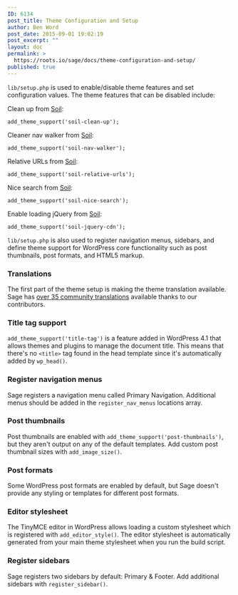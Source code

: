 ```yaml
---
ID: 6134
post_title: Theme Configuration and Setup
author: Ben Word
post_date: 2015-09-01 19:02:19
post_excerpt: ""
layout: doc
permalink: >
  https://roots.io/sage/docs/theme-configuration-and-setup/
published: true
---
```

`lib/setup.php` is used to enable/disable theme features and set configuration values. The theme features that can be disabled include:

Clean up from [Soil](/plugins/soil):

    add_theme_support('soil-clean-up');

Cleaner nav walker from [Soil](/plugins/soil):

    add_theme_support('soil-nav-walker');

Relative URLs from [Soil](/plugins/soil):

    add_theme_support('soil-relative-urls');

Nice search from [Soil](/plugins/soil):

    add_theme_support('soil-nice-search');

Enable loading jQuery from [Soil](/plugins/soil):

    add_theme_support('soil-jquery-cdn');

`lib/setup.php` is also used to register navigation menus, sidebars, and define theme support for WordPress core functionality such as post thumbnails, post formats, and HTML5 markup.

### Translations

The first part of the theme setup is making the theme translation available. Sage has [over 35 community translations](https://github.com/roots/sage-translations) available thanks to our contributors.

### Title tag support

`add_theme_support('title-tag')` is a feature added in WordPress 4.1 that allows themes and plugins to manage the document title. This means that there's no `<title>` tag found in the head template since it's automatically added by `wp_head()`.

### Register navigation menus

Sage registers a navigation menu called Primary Navigation. Additional menus should be added in the `register_nav_menus` locations array.

### Post thumbnails

Post thumbnails are enabled with `add_theme_support('post-thumbnails')`, but they aren't output on any of the default templates. Add custom post thumbnail sizes with `add_image_size()`.

### Post formats

Some WordPress post formats are enabled by default, but Sage doesn't provide any styling or templates for different post formats.

### Editor stylesheet

The TinyMCE editor in WordPress allows loading a custom stylesheet which is registered with `add_editor_style()`. The editor stylesheet is automatically generated from your main theme stylesheet when you run the build script.

### Register sidebars

Sage registers two sidebars by default: Primary & Footer. Add additional sidebars with `register_sidebar()`.